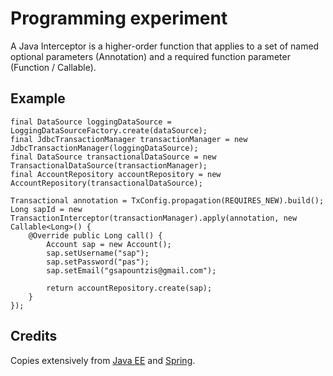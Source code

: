
# Programming experiment

A Java Interceptor is a higher-order function that applies to a set of named optional parameters (Annotation) and
a required function parameter (Function / Callable).

## Example

    final DataSource loggingDataSource = LoggingDataSourceFactory.create(dataSource);
    final JdbcTransactionManager transactionManager = new JdbcTransactionManager(loggingDataSource);
    final DataSource transactionalDataSource = new TransactionalDataSource(transactionManager);
    final AccountRepository accountRepository = new AccountRepository(transactionalDataSource);

    Transactional annotation = TxConfig.propagation(REQUIRES_NEW).build();
    Long sapId = new TransactionInterceptor(transactionManager).apply(annotation, new Callable<Long>() {
        @Override public Long call() {
            Account sap = new Account();
            sap.setUsername("sap");
            sap.setPassword("pas");
            sap.setEmail("gsapountzis@gmail.com");

            return accountRepository.create(sap);
        }
    });

## Credits

Copies extensively from [Java EE](http://docs.oracle.com/javaee/) and [Spring](http://www.springsource.org/).

